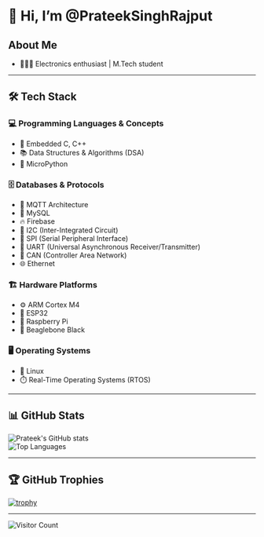 # 👋 Hi, I’m @PrateekSinghRajput

## About Me
- 👨🏻‍💻 Electronics enthusiast | M.Tech student  

---

## 🛠 Tech Stack

### 💻 Programming Languages & Concepts
- 🐧 Embedded C, C++  
- 📚 Data Structures & Algorithms (DSA)  
- 🐍 MicroPython  

### 🗄️ Databases & Protocols
- 📡 MQTT Architecture  
- 🐬 MySQL  
- 🔥 Firebase  
- 🔄 I2C (Inter-Integrated Circuit)  
- 🔀 SPI (Serial Peripheral Interface)  
- 📡 UART (Universal Asynchronous Receiver/Transmitter)  
- 🚗 CAN (Controller Area Network)  
- 🌐 Ethernet  
 
### 🏗️ Hardware Platforms
- ⚙️ ARM Cortex M4  
- 📶 ESP32  
- 🍓 Raspberry Pi  
- 🐝 Beaglebone Black  

### 🖥️ Operating Systems
- 🐧 Linux  
- ⏱️ Real-Time Operating Systems (RTOS)  

---

## 📊 GitHub Stats

![Prateek's GitHub stats](https://github-readme-stats.vercel.app/api?username=PrateekSinghRajput&show_icons=true&theme=radical)  
![Top Languages](https://github-readme-stats.vercel.app/api/top-langs/?username=PrateekSinghRajput&layout=compact&theme=radical)  

---

## 🏆 GitHub Trophies  
[![trophy](https://github-profile-trophy.vercel.app/?username=PrateekSinghRajput&theme=radical)](https://github.com/ryo-ma/github-profile-trophy)

---

![Visitor Count](https://profile-counter.glitch.me/PrateekSinghRajput/count.svg)
